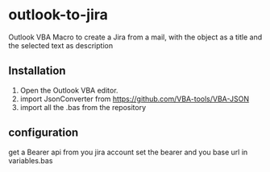 # outlook-to-jira
Outlook VBA Macro to create a Jira from a mail, with the object as a title and the selected text as description

## Installation
1. Open the Outlook VBA editor.
2. import JsonConverter from https://github.com/VBA-tools/VBA-JSON
3. import all the .bas from the repository

## configuration
get a Bearer api from you jira account
set the bearer and you base url in variables.bas
